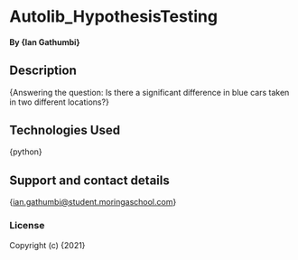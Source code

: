 # Autolib_HypothesisTesting
#### By **{Ian Gathumbi}**
## Description
{Answering the question: Is there a significant difference in blue cars taken in two different locations?}
## Technologies Used
{python}
## Support and contact details
{ian.gathumbi@student.moringaschool.com}
### License
Copyright (c) {2021}
